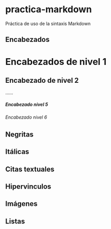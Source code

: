 # practica-markdown
Práctica de uso de la sintaxis Markdown
## Encabezados

# Encabezados de nivel 1
## Encabezado de nivel 2
......
##### Encabezado nivel 5
###### Encabezado nivel 6

## Negritas

## Itálicas

## Citas textuales

## Hipervinculos

## Imágenes

## Listas
